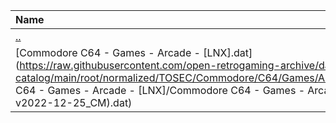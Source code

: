 |Name|Size|
|:---|---:|
|[..](../index.html)|DIR|
|[Commodore C64 - Games - Arcade - [LNX].dat](https://raw.githubusercontent.com/open-retrogaming-archive/dat-catalog/main/root/normalized/TOSEC/Commodore/C64/Games/Arcade/[LNX]/Commodore C64 - Games - Arcade - [LNX]/Commodore C64 - Games - Arcade - [LNX] (TOSEC-v2022-12-25_CM).dat)|411139|
